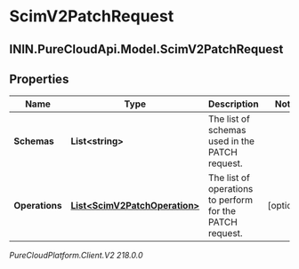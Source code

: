 # ScimV2PatchRequest

## ININ.PureCloudApi.Model.ScimV2PatchRequest

## Properties

|Name | Type | Description | Notes|
|------------ | ------------- | ------------- | -------------|
| **Schemas** | **List&lt;string&gt;** | The list of schemas used in the PATCH request. | |
| **Operations** | [**List&lt;ScimV2PatchOperation&gt;**](ScimV2PatchOperation) | The list of operations to perform for the PATCH request. | [optional] |



_PureCloudPlatform.Client.V2 218.0.0_
